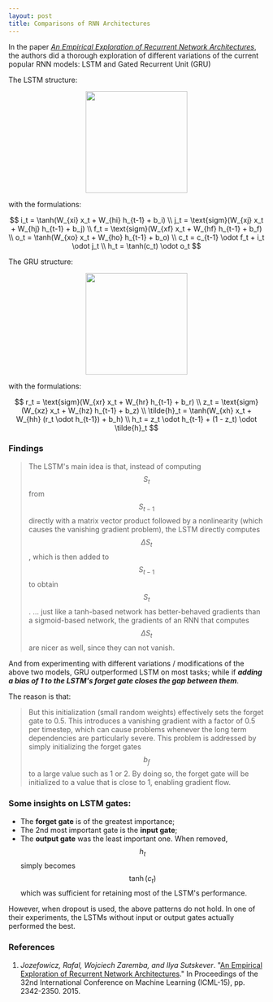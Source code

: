 ```yaml
---
layout: post
title: Comparisons of RNN Architectures
---
```


In the paper *[An Empirical Exploration of Recurrent Network Architectures](http://jmlr.org/proceedings/papers/v37/jozefowicz15.pdf)*, the authors did a thorough exploration of different variations of the current popular RNN models: LSTM and Gated Recurrent Unit (GRU)

The LSTM structure:

<p align="center"><img src="http://gdurl.com/MlNW" height="200"/></p>

with the formulations:

$$
i_t = \tanh(W_{xi} x_t + W_{hi} h_{t-1} + b_i)  \\
j_t = \text{sigm}(W_{xj} x_t + W_{hj} h_{t-1} + b_j) \\
f_t = \text{sigm}(W_{xf} x_t + W_{hf} h_{t-1} + b_f) \\
o_t = \tanh(W_{xo} x_t + W_{ho} h_{t-1} + b_o) \\
c_t = c_{t-1} \odot f_t + i_t \odot j_t \\
h_t = \tanh(c_t) \odot o_t
$$

The GRU structure:

<p align="center"><img src="http://gdurl.com/GoG8" height="200"/></p>

with the formulations:

$$
r_t = \text{sigm}(W_{xr} x_t + W_{hr} h_{t-1} + b_r) \\
z_t = \text{sigm}(W_{xz} x_t + W_{hz} h_{t-1} + b_z) \\
\tilde{h}_t = \tanh(W_{xh} x_t + W_{hh} (r_t \odot h_{t-1}) + b_h) \\
h_t = z_t \odot h_{t-1} + (1 - z_t) \odot \tilde{h}_t
$$

### Findings

> The LSTM's main idea is that, instead of computing $$S_t$$ from $$S_{t-1}$$ directly with a matrix vector product followed by a nonlinearity (which causes the vanishing gradient problem), the LSTM directly computes $$\Delta S_t$$, which is then added to $$S_{t-1}$$ to obtain $$S_t$$. 
> ... just like a tanh-based network has better-behaved gradients than a sigmoid-based network, the gradients of an RNN that computes $$\Delta S_t$$ are nicer as well, since they can not vanish.

And from experimenting with different variations / modifications of the above two models, GRU outperformed LSTM on most tasks; while if ***adding a bias of 1 to the LSTM's forget gate closes the gap between them***.

The reason is that:

> But this initialization (small random weights) effectively sets the forget gate to 0.5. This introduces a vanishing gradient with a factor of 0.5 per timestep, which can cause problems whenever the long term dependencies are particularly severe. This problem is addressed by simply initializing the forget gates $$b_f$$ to a large value such as 1 or 2. By doing so, the forget gate will be initialized to a value that is close to 1, enabling gradient flow.



### Some insights on LSTM gates:

* The **forget gate** is of the greatest importance;
* The 2nd most important gate is the **input gate**;
* The **output gate** was the least important one. When removed, $$h_t$$ simply becomes $$\tanh(c_t)$$ which was sufficient for retaining most of the LSTM's performance.

However, when dropout is used, the above patterns do not hold. In one of their experiments, the LSTMs without input or output gates actually performed the best.

### References

1. *Jozefowicz, Rafal, Wojciech Zaremba, and Ilya Sutskever*. "[An Empirical Exploration of Recurrent Network Architectures](http://jmlr.org/proceedings/papers/v37/jozefowicz15.pdf)." In Proceedings of the 32nd International Conference on Machine Learning (ICML-15), pp. 2342-2350. 2015.
